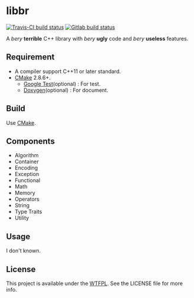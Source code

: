 # libbr

[![Travis-CI build status](https://travis-ci.org/bromine0x23/libbr.svg)](https://travis-ci.org/bromine0x23/libbr)
[![Gitlab build status](http://git.bakachu.cn/Bromine0x23/libbr/badges/master/build.svg)](http://git.bakachu.cn/Bromine0x23/libbr/commits/master)

A *bery* **terrible** C++ library with *bery* **ugly** code and *bery* **useless** features.

## Requirement

* A compiler support C++11 or later standard.
* [CMake](https://cmake.org/) 2.8.6+.
    * [Google Test](https://github.com/google/googletest)(optional) : For test.
    * [Doxygen](http://www.stack.nl/~dimitri/doxygen/index.html)(optional) : For document.

## Build

Use [CMake](https://cmake.org/).

## Components

- Algorithm
- Container
- Encoding
- Exception
- Functional
- Math
- Memory
- Operators
- String
- Type Traits
- Utility

## Usage

I don't known.

## License

This project is available under the [WTFPL](http://www.wtfpl.net/). See the LICENSE file for more info.